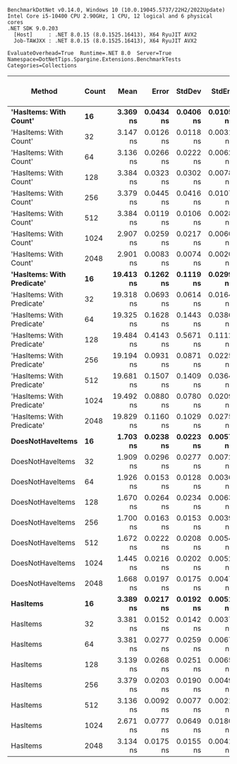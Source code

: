 ```

BenchmarkDotNet v0.14.0, Windows 10 (10.0.19045.5737/22H2/2022Update)
Intel Core i5-10400 CPU 2.90GHz, 1 CPU, 12 logical and 6 physical cores
.NET SDK 9.0.203
  [Host]     : .NET 8.0.15 (8.0.1525.16413), X64 RyuJIT AVX2
  Job-TAWJXX : .NET 8.0.15 (8.0.1525.16413), X64 RyuJIT AVX2

EvaluateOverhead=True  Runtime=.NET 8.0  Server=True  
Namespace=DotNetTips.Spargine.Extensions.BenchmarkTests  Categories=Collections  

```
| Method                     | Count | Mean      | Error     | StdDev    | StdErr    | Min       | Q1        | Median    | Q3        | Max       | Op/s          | CI99.9% Margin | Iterations | Kurtosis | MValue | Skewness | Rank | LogicalGroup | Baseline | Gen0   | Completed Work Items | Lock Contentions | Exceptions | Code Size | Allocated |
|--------------------------- |------ |----------:|----------:|----------:|----------:|----------:|----------:|----------:|----------:|----------:|--------------:|---------------:|-----------:|---------:|-------:|---------:|-----:|------------- |--------- |-------:|---------------------:|-----------------:|-----------:|----------:|----------:|
| **&#39;HasItems: With Count&#39;**     | **16**    |  **3.369 ns** | **0.0434 ns** | **0.0406 ns** | **0.0105 ns** |  **3.276 ns** |  **3.349 ns** |  **3.387 ns** |  **3.396 ns** |  **3.409 ns** | **296,817,099.1** |       **7.495 ns** |      **15.00** |    **2.508** |  **2.000** |  **-0.9956** |    **7** | *****            | **No**       |      **-** |                    **-** |                **-** |          **-** |      **59 B** |         **-** |
| &#39;HasItems: With Count&#39;     | 32    |  3.147 ns | 0.0126 ns | 0.0118 ns | 0.0031 ns |  3.132 ns |  3.137 ns |  3.143 ns |  3.156 ns |  3.167 ns | 317,794,285.6 |       7.498 ns |      15.00 |    1.609 |  2.000 |   0.3412 |    6 | *            | No       |      - |                    - |                - |          - |      59 B |         - |
| &#39;HasItems: With Count&#39;     | 64    |  3.136 ns | 0.0266 ns | 0.0222 ns | 0.0062 ns |  3.067 ns |  3.135 ns |  3.143 ns |  3.145 ns |  3.155 ns | 318,891,779.0 |       6.497 ns |      13.00 |    7.305 |  2.000 |  -2.2113 |    6 | *            | No       |      - |                    - |                - |          - |      59 B |         - |
| &#39;HasItems: With Count&#39;     | 128   |  3.384 ns | 0.0323 ns | 0.0302 ns | 0.0078 ns |  3.319 ns |  3.373 ns |  3.396 ns |  3.399 ns |  3.419 ns | 295,526,552.4 |       7.496 ns |      15.00 |    2.703 |  2.000 |  -0.9801 |    7 | *            | No       |      - |                    - |                - |          - |      59 B |         - |
| &#39;HasItems: With Count&#39;     | 256   |  3.379 ns | 0.0445 ns | 0.0416 ns | 0.0107 ns |  3.301 ns |  3.351 ns |  3.389 ns |  3.404 ns |  3.445 ns | 295,978,048.5 |       7.495 ns |      15.00 |    2.206 |  2.000 |  -0.5338 |    7 | *            | No       |      - |                    - |                - |          - |      59 B |         - |
| &#39;HasItems: With Count&#39;     | 512   |  3.384 ns | 0.0119 ns | 0.0106 ns | 0.0028 ns |  3.366 ns |  3.378 ns |  3.382 ns |  3.391 ns |  3.406 ns | 295,478,408.2 |       6.999 ns |      14.00 |    2.295 |  2.000 |   0.3588 |    7 | *            | No       |      - |                    - |                - |          - |      59 B |         - |
| &#39;HasItems: With Count&#39;     | 1024  |  2.907 ns | 0.0259 ns | 0.0217 ns | 0.0060 ns |  2.881 ns |  2.895 ns |  2.903 ns |  2.909 ns |  2.956 ns | 344,034,095.7 |       6.497 ns |      13.00 |    3.141 |  2.000 |   1.1204 |    5 | *            | No       |      - |                    - |                - |          - |      59 B |         - |
| &#39;HasItems: With Count&#39;     | 2048  |  2.901 ns | 0.0083 ns | 0.0074 ns | 0.0020 ns |  2.888 ns |  2.897 ns |  2.902 ns |  2.904 ns |  2.914 ns | 344,669,411.9 |       6.999 ns |      14.00 |    2.010 |  2.000 |   0.0135 |    5 | *            | No       |      - |                    - |                - |          - |      59 B |         - |
| **&#39;HasItems: With Predicate&#39;** | **16**    | **19.413 ns** | **0.1262 ns** | **0.1119 ns** | **0.0299 ns** | **19.237 ns** | **19.343 ns** | **19.417 ns** | **19.478 ns** | **19.677 ns** |  **51,511,662.4** |       **6.985 ns** |      **14.00** |    **2.988** |  **2.000** |   **0.5112** |    **8** | *****            | **No**       | **0.0004** |                    **-** |                **-** |          **-** |   **1,014 B** |      **40 B** |
| &#39;HasItems: With Predicate&#39; | 32    | 19.318 ns | 0.0693 ns | 0.0614 ns | 0.0164 ns | 19.197 ns | 19.288 ns | 19.332 ns | 19.350 ns | 19.404 ns |  51,764,289.2 |       6.992 ns |      14.00 |    2.229 |  2.000 |  -0.4351 |    8 | *            | No       | 0.0004 |                    - |                - |          - |   1,014 B |      40 B |
| &#39;HasItems: With Predicate&#39; | 64    | 19.325 ns | 0.1628 ns | 0.1443 ns | 0.0386 ns | 19.079 ns | 19.254 ns | 19.322 ns | 19.339 ns | 19.634 ns |  51,745,129.0 |       6.981 ns |      14.00 |    2.618 |  2.000 |   0.4642 |    8 | *            | No       | 0.0004 |                    - |                - |          - |   1,014 B |      40 B |
| &#39;HasItems: With Predicate&#39; | 128   | 19.484 ns | 0.4143 ns | 0.5671 ns | 0.1112 ns | 18.914 ns | 19.041 ns | 19.201 ns | 20.113 ns | 20.471 ns |  51,324,986.8 |      12.944 ns |      26.00 |    1.498 |  2.824 |   0.5975 |    8 | *            | No       | 0.0004 |                    - |                - |          - |   1,014 B |      40 B |
| &#39;HasItems: With Predicate&#39; | 256   | 19.194 ns | 0.0931 ns | 0.0871 ns | 0.0225 ns | 19.044 ns | 19.127 ns | 19.207 ns | 19.269 ns | 19.313 ns |  52,100,266.6 |       7.489 ns |      15.00 |    1.509 |  2.000 |  -0.2030 |    8 | *            | No       | 0.0004 |                    - |                - |          - |     989 B |      40 B |
| &#39;HasItems: With Predicate&#39; | 512   | 19.681 ns | 0.1507 ns | 0.1409 ns | 0.0364 ns | 19.448 ns | 19.612 ns | 19.666 ns | 19.786 ns | 19.889 ns |  50,809,532.5 |       7.482 ns |      15.00 |    1.709 |  2.000 |  -0.0941 |    8 | *            | No       | 0.0004 |                    - |                - |          - |   1,014 B |      40 B |
| &#39;HasItems: With Predicate&#39; | 1024  | 19.492 ns | 0.0880 ns | 0.0780 ns | 0.0209 ns | 19.394 ns | 19.436 ns | 19.481 ns | 19.520 ns | 19.645 ns |  51,304,261.5 |       6.990 ns |      14.00 |    2.307 |  2.000 |   0.7068 |    8 | *            | No       | 0.0004 |                    - |                - |          - |     979 B |      40 B |
| &#39;HasItems: With Predicate&#39; | 2048  | 19.829 ns | 0.1160 ns | 0.1029 ns | 0.0275 ns | 19.622 ns | 19.797 ns | 19.852 ns | 19.904 ns | 19.977 ns |  50,431,179.9 |       6.986 ns |      14.00 |    2.147 |  2.000 |  -0.5977 |    8 | *            | No       | 0.0004 |                    - |                - |          - |     995 B |      40 B |
| **DoesNotHaveItems**           | **16**    |  **1.703 ns** | **0.0238 ns** | **0.0223 ns** | **0.0057 ns** |  **1.650 ns** |  **1.703 ns** |  **1.709 ns** |  **1.714 ns** |  **1.728 ns** | **587,280,356.3** |       **7.497 ns** |      **15.00** |    **3.453** |  **2.000** |  **-1.2790** |    **2** | *****            | **No**       |      **-** |                    **-** |                **-** |          **-** |      **65 B** |         **-** |
| DoesNotHaveItems           | 32    |  1.909 ns | 0.0296 ns | 0.0277 ns | 0.0072 ns |  1.862 ns |  1.884 ns |  1.920 ns |  1.927 ns |  1.940 ns | 523,917,478.5 |       7.496 ns |      15.00 |    1.593 |  2.000 |  -0.6020 |    3 | *            | No       |      - |                    - |                - |          - |      65 B |         - |
| DoesNotHaveItems           | 64    |  1.926 ns | 0.0153 ns | 0.0128 ns | 0.0036 ns |  1.904 ns |  1.919 ns |  1.923 ns |  1.932 ns |  1.955 ns | 519,116,550.9 |       6.498 ns |      13.00 |    2.888 |  2.000 |   0.6029 |    3 | *            | No       |      - |                    - |                - |          - |      65 B |         - |
| DoesNotHaveItems           | 128   |  1.670 ns | 0.0264 ns | 0.0234 ns | 0.0063 ns |  1.627 ns |  1.669 ns |  1.676 ns |  1.683 ns |  1.699 ns | 598,973,426.7 |       6.997 ns |      14.00 |    2.214 |  2.000 |  -0.8470 |    2 | *            | No       |      - |                    - |                - |          - |      65 B |         - |
| DoesNotHaveItems           | 256   |  1.700 ns | 0.0163 ns | 0.0153 ns | 0.0039 ns |  1.651 ns |  1.698 ns |  1.701 ns |  1.707 ns |  1.716 ns | 588,149,554.3 |       7.498 ns |      15.00 |    7.463 |  2.000 |  -2.0637 |    2 | *            | No       |      - |                    - |                - |          - |      65 B |         - |
| DoesNotHaveItems           | 512   |  1.672 ns | 0.0222 ns | 0.0208 ns | 0.0054 ns |  1.630 ns |  1.671 ns |  1.679 ns |  1.685 ns |  1.698 ns | 598,062,293.5 |       7.497 ns |      15.00 |    2.664 |  2.000 |  -1.0076 |    2 | *            | No       |      - |                    - |                - |          - |      65 B |         - |
| DoesNotHaveItems           | 1024  |  1.445 ns | 0.0216 ns | 0.0202 ns | 0.0052 ns |  1.403 ns |  1.438 ns |  1.452 ns |  1.457 ns |  1.470 ns | 691,821,195.2 |       7.497 ns |      15.00 |    2.792 |  2.000 |  -1.0071 |    1 | *            | No       |      - |                    - |                - |          - |      65 B |         - |
| DoesNotHaveItems           | 2048  |  1.668 ns | 0.0197 ns | 0.0175 ns | 0.0047 ns |  1.620 ns |  1.669 ns |  1.675 ns |  1.676 ns |  1.680 ns | 599,553,024.4 |       6.998 ns |      14.00 |    4.882 |  2.000 |  -1.8116 |    2 | *            | No       |      - |                    - |                - |          - |      65 B |         - |
| **HasItems**                   | **16**    |  **3.389 ns** | **0.0217 ns** | **0.0192 ns** | **0.0051 ns** |  **3.330 ns** |  **3.386 ns** |  **3.390 ns** |  **3.398 ns** |  **3.413 ns** | **295,088,197.2** |       **6.997 ns** |      **14.00** |    **6.643** |  **2.000** |  **-1.8522** |    **7** | *****            | **No**       |      **-** |                    **-** |                **-** |          **-** |      **61 B** |         **-** |
| HasItems                   | 32    |  3.381 ns | 0.0152 ns | 0.0142 ns | 0.0037 ns |  3.337 ns |  3.377 ns |  3.383 ns |  3.388 ns |  3.396 ns | 295,781,057.6 |       7.498 ns |      15.00 |    6.431 |  2.000 |  -1.7823 |    7 | *            | No       |      - |                    - |                - |          - |      61 B |         - |
| HasItems                   | 64    |  3.381 ns | 0.0277 ns | 0.0259 ns | 0.0067 ns |  3.300 ns |  3.381 ns |  3.385 ns |  3.396 ns |  3.409 ns | 295,746,045.7 |       7.497 ns |      15.00 |    6.521 |  2.000 |  -1.9267 |    7 | *            | No       |      - |                    - |                - |          - |      61 B |         - |
| HasItems                   | 128   |  3.139 ns | 0.0268 ns | 0.0251 ns | 0.0065 ns |  3.061 ns |  3.134 ns |  3.141 ns |  3.155 ns |  3.169 ns | 318,564,694.4 |       7.497 ns |      15.00 |    6.492 |  2.000 |  -1.8217 |    6 | *            | No       |      - |                    - |                - |          - |      61 B |         - |
| HasItems                   | 256   |  3.379 ns | 0.0203 ns | 0.0190 ns | 0.0049 ns |  3.336 ns |  3.371 ns |  3.385 ns |  3.388 ns |  3.405 ns | 295,925,033.2 |       7.498 ns |      15.00 |    2.637 |  2.000 |  -0.7859 |    7 | *            | No       |      - |                    - |                - |          - |      61 B |         - |
| HasItems                   | 512   |  3.136 ns | 0.0092 ns | 0.0077 ns | 0.0021 ns |  3.123 ns |  3.132 ns |  3.138 ns |  3.142 ns |  3.146 ns | 318,871,474.9 |       6.499 ns |      13.00 |    1.742 |  2.000 |  -0.3993 |    6 | *            | No       |      - |                    - |                - |          - |      61 B |         - |
| HasItems                   | 1024  |  2.671 ns | 0.0777 ns | 0.0649 ns | 0.0180 ns |  2.578 ns |  2.622 ns |  2.685 ns |  2.712 ns |  2.796 ns | 374,459,803.0 |       6.491 ns |      13.00 |    2.017 |  2.000 |  -0.0237 |    4 | *            | No       |      - |                    - |                - |          - |      61 B |         - |
| HasItems                   | 2048  |  3.134 ns | 0.0175 ns | 0.0155 ns | 0.0041 ns |  3.102 ns |  3.126 ns |  3.134 ns |  3.143 ns |  3.166 ns | 319,106,814.6 |       6.998 ns |      14.00 |    2.891 |  2.000 |  -0.0218 |    6 | *            | No       |      - |                    - |                - |          - |      61 B |         - |
